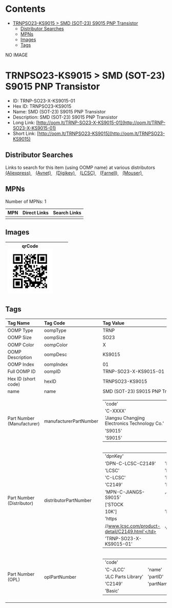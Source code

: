 



Contents
========

* [TRNPSO23-KS9015 > SMD (SOT-23) S9015 PNP Transistor](#trnpso23-ks9015--smd-sot-23-s9015-pnp-transistor)
	* [Distributor Searches](#distributor-searches)
	* [MPNs](#mpns)
	* [Images](#images)
	* [Tags](#tags)
  
NO IMAGE  
# TRNPSO23-KS9015 > SMD (SOT-23) S9015 PNP Transistor

- ID: TRNP-SO23-X-KS9015-01
- Hex ID: TRNPSO23-KS9015
- Name: SMD (SOT-23) S9015 PNP Transistor
- Description: SMD (SOT-23) S9015 PNP Transistor
- Long Link: [http://oom.lt/TRNP-SO23-X-KS9015-01](http://oom.lt/TRNP-SO23-X-KS9015-01)
- Short Link: [http://oom.lt/TRNPSO23-KS9015](http://oom.lt/TRNPSO23-KS9015)

## Distributor Searches
  
Links to search for this item (using OOMP name) at various distributors  
[(Aliexpress) ](https://www.aliexpress.com/wholesale?SearchText=1117SMD+SOT-23+S9015+PNP+Transistor)&nbsp;&nbsp;&nbsp;[(Avnet) ](https://www.avnet.com/shop/us/search/SMD+SOT-23+S9015+PNP+Transistor)&nbsp;&nbsp;&nbsp;[(Digikey) ](https://www.digikey.co.uk/en/products/result?s=SMD+SOT-23+S9015+PNP+Transistor)&nbsp;&nbsp;&nbsp;[(LCSC) ](https://www.lcsc.com/search?q=SMD+SOT-23+S9015+PNP+Transistor)&nbsp;&nbsp;&nbsp;[(Farnell) ](https://uk.farnell.com/search?st=SMD+SOT-23+S9015+PNP+Transistor)&nbsp;&nbsp;&nbsp;[(Mouser) ](https://www.mouser.com/c/?q=SMD+SOT-23+S9015+PNP+Transistor)&nbsp;&nbsp;&nbsp;
## MPNs
  
Number of MPNs: 1  

|MPN|Direct Links|Search Links|
| :--- | :--- | :--- |
||||

## Images
  

|qrCode<br>[![](https://raw.githubusercontent.com/oomlout/oomlout_OOMP_parts_V2/main/TRNP/SO23/X/KS9015/01/qrCode_140.png)](https://github.com/oomlout/oomlout_OOMP_parts_V2/tree/main/TRNP/SO23/X/KS9015/01/qrCode.png)||||
| :---: | :---: | :---: | :---: |

## Tags
  

|Tag Name|Tag Code|Tag Value|
| :--- | :--- | :--- |
|OOMP Type|oompType|TRNP|
|OOMP Size|oompSize|SO23|
|OOMP Color|oompColor|X|
|OOMP Description|oompDesc|KS9015|
|OOMP Index|oompIndex|01|
|Full OOMP ID|oompID|TRNP-SO23-X-KS9015-01|
|Hex ID (short code)|hexID|TRNPSO23-KS9015|
|name|name|SMD (SOT-23) S9015 PNP Transistor|
|Part Number (Manufacturer)|manufacturerPartNumber|<table><tr><td>'code'</td></tr><tr><td> 'C-XXXX'</td><td> 'name'</td></tr><tr><td> 'Jiangsu Changjing Electronics Technology Co.'</td><td> 'partID'</td></tr><tr><td> 'S9015'</td><td> 'partName'</td></tr><tr><td> 'S9015'</td></tr></table>|
|Part Number (Distributor)|distributorPartNumber|<table><tr><td>'dpnKey'</td></tr><tr><td> 'DPN-C-LCSC-C2149'</td><td> 'DISTRIBUTOR'</td></tr><tr><td> 'LCSC'</td><td> 'DISTRCODE'</td></tr><tr><td> 'C-LCSC'</td><td> 'DPN'</td></tr><tr><td> 'C2149'</td><td> 'MPN'</td></tr><tr><td> 'MPN-C-JIANGS-S9015'</td><td> 'TAGS'</td></tr><tr><td> ['STOCK</td></tr><tr><td>10K']</td><td> 'LINK'</td></tr><tr><td> 'https</td></tr><tr><td>//www.lcsc.com/product-detail/C2149.html'</td><td> 'OOMPID'</td></tr><tr><td> 'TRNP-SO23-X-KS9015-01'</td></tr></table>|
|Part Number (OPL)|oplPartNumber|<table><tr><td>'code'</td></tr><tr><td> 'C-JLCC'</td><td> 'name'</td></tr><tr><td> 'JLC Parts Library'</td><td> 'partID'</td></tr><tr><td> 'C2149'</td><td> 'partName'</td></tr><tr><td> 'Basic'</td></tr></table>|
||||
